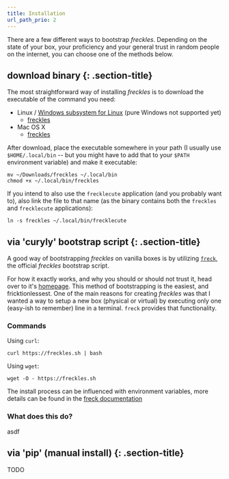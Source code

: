```yaml
---
title: Installation
url_path_prio: 2
---
```


There are a few different ways to bootstrap *freckles*. Depending on the state of your box, your proficiency and your general trust in random people on the internet, you can choose one of the methods below.

## download binary {: .section-title}
<div class="section-block" markdown="1">

The most straightforward way of installing *freckles* is to download the executable of the command you need:

- Linux / [Windows subsystem for Linux](https://en.wikipedia.org/wiki/Windows_Subsystem_for_Linux) (pure Windows not supported yet)
    - [freckles](https://pkgs.frkl.io/downloads/linux-gnu/freckles)
- Mac OS X
    - [freckles](https://pkgs.frkl.io/downloads/darwin15/freckles)
  

After download, place the executable somewhere in your path (I usually use ``$HOME/.local/bin`` -- but you might have to add that to your ``$PATH`` environment variable) and make it executable:

```console
mv ~/Downloads/freckles ~/.local/bin
chmod +x ~/.local/bin/freckles
```
  
 If you intend to also use the ``frecklecute`` application (and you probably want to), also link the file to that name (as the binary contains both the ``freckles`` and ``frecklecute`` applications):
 
```console
ln -s freckles ~/.local/bin/frecklecute
```
 
</div>

## via 'curyly' bootstrap script {: .section-title}
<div class="section-block" markdown="1">

A good way of bootstrapping *freckles* on vanilla boxes is by utilizing [``freck``](https://gitlab.com/freckles-io/freck), the official *freckles* bootstrap script.

For how it exactly works, and why you should or should not trust it, head over to it's [homepage](https://gitlab.com/freckles-io/freck). This method of bootstrapping is the easiest, and fricktionlessest. One of the main reasons for creating *freckles* was that I wanted a way to setup a new box (physical or virtual) by executing only one (easy-ish to remember) line in a terminal. ``freck`` provides that functionality.

### Commands

Using `curl`:

```
curl https://freckles.sh | bash
```

Using `wget`:

```
wget -O - https://freckles.sh
```

The install process can be influenced with environment variables, more details can be found in the [freck documentation](https://gitlab.com/freckles-io/freck)

### What does this do?

asdf

</div>

## via 'pip' (manual install) {: .section-title}
<div class="section-block" markdown="1">

TODO

</div>
